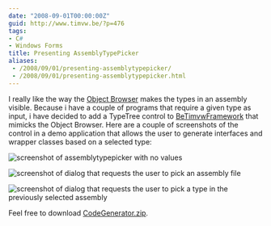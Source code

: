 ```yaml
---
date: "2008-09-01T00:00:00Z"
guid: http://www.timvw.be/?p=476
tags:
- C#
- Windows Forms
title: Presenting AssemblyTypePicker
aliases:
 - /2008/09/01/presenting-assemblytypepicker/
 - /2008/09/01/presenting-assemblytypepicker.html
---
```

I really like the way the [Object Browser](http://msdn.microsoft.com/en-us/library/exy1facf(VS.80).aspx) makes the types in an assembly visible. Because i have a couple of programs that require a given type as input, i have decided to add a TypeTree control to [BeTimvwFramework](http://www.codeplex.com/BeTimvwFramework) that mimicks the Object Browser. Here are a couple of screenshots of the control in a demo application that allows the user to generate interfaces and wrapper classes based on a selected type:

![screenshot of assemblytypepicker with no values](http://www.timvw.be/wp-content/images/codegenerator_01.gif)
  

  
![screenshot of dialog that requests the user to pick an assembly file](http://www.timvw.be/wp-content/images/codegenerator_02.gif)
  

  
![screenshot of dialog that requests the user to pick a type in the previously selected assembly](http://www.timvw.be/wp-content/images/codegenerator_03.gif)

Feel free to download [CodeGenerator.zip](http://www.timvw.be/wp-content/code/csharp/CodeGenerator.zip).
